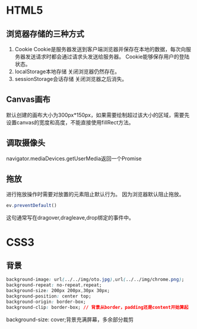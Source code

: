 # HTML5
## 浏览器存储的三种方式
1. Cookie
Cookie是服务器发送到客户端浏览器并保存在本地的数据，每次向服务器发送请求时都会通过请求头发送给服务器。
Cookie能够保存用户的登陆状态。
2. localStorage本地存储
关闭浏览器仍然存在。
3. sessionStorage会话存储
关闭浏览器之后消失。
## Canvas画布
默认创建的画布大小为300px*150px，如果需要绘制超过该大小的区域，需要先设置canvas的宽度和高度，不能直接使用fillRect方法。

## 调取摄像头
navigator.mediaDevices.getUserMedia返回一个Promise
## 拖放
进行拖放操作时需要对放置的元素阻止默认行为。
因为浏览器默认阻止拖放。
```javascript
ev.preventDefault()
```
这句通常写在dragover,dragleave,drop绑定的事件中。

# CSS3
## 背景
```css
background-image: url(../../img/oto.jpg),url(../../img/chrome.png);
background-repeat: no-repeat,repeat;
background-size: 200px 200px,30px 30px;
background-position: center top;
background-origin: border-box;
background-clip: border-box; // 背景从border，padding还是content开始算起
```
background-size: cover;背景充满屏幕，多余部分裁剪